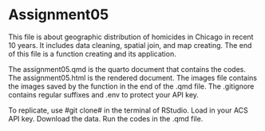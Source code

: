 # Assignment05
This file is about geographic distribution of homicides in Chicago in recent 10 years. It includes data cleaning, spatial join, and map creating. The end of this file is a function creating and its application.

The assignment05.qmd is the quarto document that contains the codes. 
The assignment05.html is the rendered document. 
The images file contains the images saved by the function in the end of the .qmd file.
The .gitignore contains regular suffixes and .env to protect your API key. 

To replicate, use #git clone# in the terminal of RStudio. Load in your ACS API key. Download the data. Run the codes in the .qmd file.
